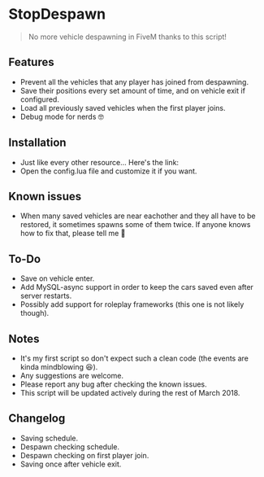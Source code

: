 # StopDespawn

> No more vehicle despawning in FiveM thanks to this script!

## Features

- Prevent all the vehicles that any player has joined from despawning.
- Save their positions every set amount of time, and on vehicle exit if configured.
- Load all previously saved vehicles when the first player joins.
- Debug mode for nerds :nerd_face:

## Installation

- Just like every other resource... Here's the link:
- Open the config.lua file and customize it if you want.

## Known issues

- When many saved vehicles are near eachother and they all have to be restored, it sometimes spawns some of them twice. If anyone knows how to fix that, please tell me :pray:

## To-Do

- Save on vehicle enter.
- Add MySQL-async support in order to keep the cars saved even after server restarts.
- Possibly add support for roleplay frameworks (this one is not likely though).

## Notes

- It's my first script so don't expect such a clean code (the events are kinda mindblowing :laughing:).
- Any suggestions are welcome.
- Please report any bug after checking the known issues.
- This script will be updated actively during the rest of March 2018.

## Changelog

+ Saving schedule.
+ Despawn checking schedule.
+ Despawn checking on first player join.
+ Saving once after vehicle exit.
